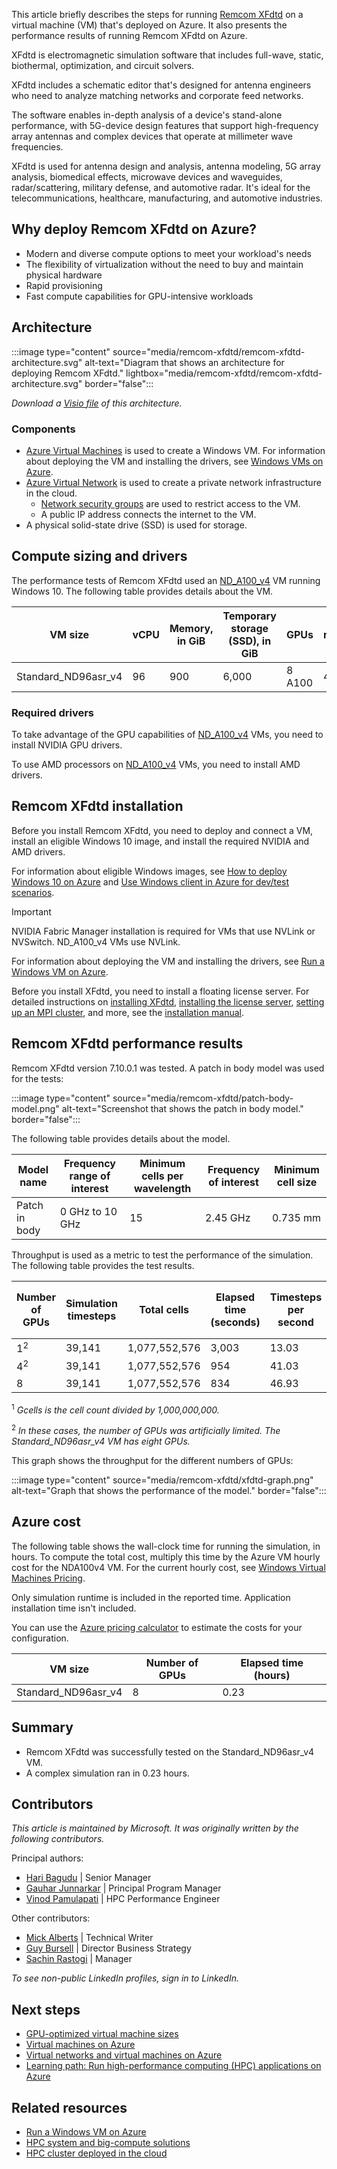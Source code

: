 This article briefly describes the steps for running [Remcom XFdtd](https://www.remcom.com/xfdtd-3d-em-simulation-software) on a virtual machine (VM) that's deployed on Azure. It also presents the performance results of running Remcom XFdtd on Azure.

XFdtd is electromagnetic simulation software that includes full-wave, static, biothermal, optimization, and circuit solvers. 

XFdtd includes a schematic editor that's designed for antenna engineers who need to analyze matching networks and corporate feed networks. 

The software enables in-depth analysis of a device's stand-alone performance, with 5G-device design features that support high-frequency array antennas and complex devices that operate at millimeter wave frequencies.

XFdtd is used for antenna design and analysis, antenna modeling, 5G array analysis, biomedical effects, microwave devices and waveguides, radar/scattering, military defense, and automotive radar. It's ideal for the telecommunications, healthcare, manufacturing, and automotive industries.

## Why deploy Remcom XFdtd on Azure?

- Modern and diverse compute options to meet your workload's needs
- The flexibility of virtualization without the need to buy and maintain physical hardware
- Rapid provisioning
- Fast compute capabilities for GPU-intensive workloads

## Architecture

:::image type="content" source="media/remcom-xfdtd/remcom-xfdtd-architecture.svg" alt-text="Diagram that shows an architecture for deploying Remcom XFdtd." lightbox="media/remcom-xfdtd/remcom-xfdtd-architecture.svg" border="false":::

*Download a [Visio file](https://arch-center.azureedge.net/remcom-xfdtd.vsdx) of this
architecture.*

### Components

- [Azure Virtual Machines](https://azure.microsoft.com/services/virtual-machines) is
    used to create a Windows VM. For information about deploying the VM and installing the drivers, see [Windows VMs on Azure](../../reference-architectures/n-tier/windows-vm.yml).
- [Azure Virtual Network](https://azure.microsoft.com/services/virtual-network) is
    used to create a private network infrastructure in the cloud.
  - [Network security groups](/azure/virtual-network/network-security-groups-overview) are used to restrict access to the VM.  
  - A public IP address connects the internet to the VM.
- A physical solid-state drive (SSD) is used for storage.

## Compute sizing and drivers

The performance tests of Remcom XFdtd used an [ND_A100_v4](/azure/virtual-machines/nda100-v4-series) VM running Windows 10. The following table provides details about the VM.

|VM size|vCPU|Memory, in GiB|Temporary storage (SSD), in GiB| GPUs |GPU memory, in GiB|Maximum data disks|
|-|-|-|-|-|-|-|
|Standard_ND96asr_v4 |96 |900 |6,000 |8 A100 |40 |32|

### Required drivers

To take advantage of the GPU capabilities of [ND_A100_v4](/azure/virtual-machines/nda100-v4-series) VMs, you need to install NVIDIA GPU drivers.

To use AMD processors on [ND_A100_v4](/azure/virtual-machines/nda100-v4-series) VMs, you need to install AMD drivers.

## Remcom XFdtd installation

Before you install Remcom XFdtd, you need to deploy and connect a VM, install an eligible Windows 10 image, and install the required NVIDIA and AMD drivers. 

For information about eligible Windows images, see [How to deploy Windows 10 on Azure](/azure/virtual-machines/windows/windows-desktop-multitenant-hosting-deployment) and [Use Windows client in Azure for dev/test scenarios](/azure/virtual-machines/windows/client-images).

> [!IMPORTANT]
>  NVIDIA Fabric Manager installation is required for VMs that use NVLink or NVSwitch. ND_A100_v4 VMs use NVLink. 

For information about deploying the VM and installing the drivers, see [Run a Windows VM on Azure](../../reference-architectures/n-tier/windows-vm.yml).

Before you install XFdtd, you need to install a floating license server. For detailed instructions on [installing XFdtd](https://support.remcom.com/xfdtd/installation/xfdtd-installation.php), [installing the license server](https://support.remcom.com/xfdtd/installation/floating-license.php), [setting up an MPI cluster](https://support.remcom.com/xfdtd/installation/mpi-cluster-setup.php), and more, see the [installation manual](https://support.remcom.com/xfdtd/installation.html).

## Remcom XFdtd performance results

Remcom XFdtd version 7.10.0.1 was tested. A patch in body model was used for the tests: 

:::image type="content" source="media/remcom-xfdtd/patch-body-model.png" alt-text="Screenshot that shows the patch in body model." border="false":::

The following table provides details about the model.

|Model name|Frequency range of interest|Minimum cells per wavelength|Frequency of interest|Minimum cell size|
|-|-|-|-|-|
|Patch in body|0 GHz to 10 GHz|15|2.45 GHz|0.735 mm|

Throughput is used as a metric to test the performance of the simulation. The following table provides the test results. 

|Number of GPUs| Simulation timesteps |Total cells|Elapsed time (seconds)|Timesteps per second|Throughput (cells per second)|Throughput (Gcells<sup>1</sup> per second)|
|-|-|-|-|-|-|-|
|1<sup>2 |39,141 |1,077,552,576 |3,003 |13.03 |14,044,783,675 |14.04|
|4<sup>2| 39,141| 1,077,552,576| 954| 41.03| 44,210,152,387| 44.21|
|8| 39,141 |1,077,552,576| 834 |46.93| 50,571,325,392 |50.57|

<sup>1</sup> *Gcells is the cell count divided by 1,000,000,000.*

<sup>2</sup> *In these cases, the number of GPUs was artificially limited. The Standard_ND96asr_v4 VM has eight GPUs.*

This graph shows the throughput for the different numbers of GPUs: 

:::image type="content" source="media/remcom-xfdtd/xfdtd-graph.png" alt-text="Graph that shows the performance of the model." border="false":::

## Azure cost

The following table shows the wall-clock time for running the simulation, in hours. To compute the total cost, multiply this time by the Azure VM hourly cost for the NDA100v4 VM. For the current hourly cost, see [Windows Virtual Machines Pricing](https://azure.microsoft.com/pricing/details/virtual-machines/windows/#pricing).

Only simulation runtime is included in the reported time. Application installation time isn't included.

You can use the [Azure pricing calculator](https://azure.microsoft.com/pricing/calculator) to estimate the costs for your configuration.

|VM size| Number of GPUs| Elapsed time (hours)|
|-|-|-|
|Standard_ND96asr_v4 | 8| 0.23| 

## Summary

- Remcom XFdtd was successfully tested on the Standard_ND96asr_v4 VM.
- A complex simulation ran in 0.23 hours. 

## Contributors

*This article is maintained by Microsoft. It was originally written by
the following contributors.*

Principal authors:

-   [Hari Bagudu](https://www.linkedin.com/in/hari-bagudu-88732a19) |
    Senior Manager
-   [Gauhar Junnarkar](https://www.linkedin.com/in/gauharjunnarkar) |
    Principal Program Manager
-   [Vinod Pamulapati](https://www.linkedin.com/in/vinod-reddy-20481a104) |
    HPC Performance Engineer

Other contributors:

-   [Mick Alberts](https://www.linkedin.com/in/mick-alberts-a24a1414) |
    Technical Writer
-   [Guy Bursell](https://www.linkedin.com/in/guybursell) | Director
    Business Strategy
-   [Sachin Rastogi](https://www.linkedin.com/in/sachin-rastogi-907a3b5) |
    Manager

*To see non-public LinkedIn profiles, sign in to LinkedIn.*

## Next steps

- [GPU-optimized virtual machine sizes](/azure/virtual-machines/sizes-gpu)
- [Virtual machines on Azure](/azure/virtual-machines/overview)
- [Virtual networks and virtual machines on Azure](/azure/virtual-network/network-overview)
- [Learning path: Run high-performance computing (HPC) applications on Azure](/learn/paths/run-high-performance-computing-applications-azure)

## Related resources

- [Run a Windows VM on Azure](../../reference-architectures/n-tier/windows-vm.yml)
- [HPC system and big-compute solutions](../../solution-ideas/articles/big-compute-with-azure-batch.yml)
- [HPC cluster deployed in the cloud](../../solution-ideas/articles/hpc-cluster.yml)
